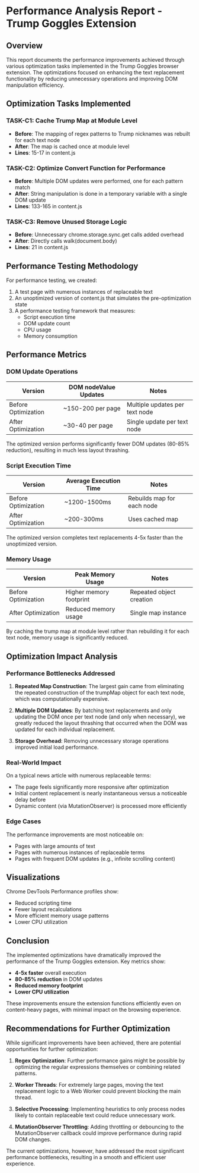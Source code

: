 # Performance Analysis Report - Trump Goggles Extension

## Overview
This report documents the performance improvements achieved through various optimization tasks implemented in the Trump Goggles browser extension. The optimizations focused on enhancing the text replacement functionality by reducing unnecessary operations and improving DOM manipulation efficiency.

## Optimization Tasks Implemented

### TASK-C1: Cache Trump Map at Module Level
- **Before**: The mapping of regex patterns to Trump nicknames was rebuilt for each text node
- **After**: The map is cached once at module level
- **Lines**: 15-17 in content.js

### TASK-C2: Optimize Convert Function for Performance
- **Before**: Multiple DOM updates were performed, one for each pattern match
- **After**: String manipulation is done in a temporary variable with a single DOM update
- **Lines**: 133-165 in content.js

### TASK-C3: Remove Unused Storage Logic
- **Before**: Unnecessary chrome.storage.sync.get calls added overhead
- **After**: Directly calls walk(document.body)
- **Lines**: 21 in content.js

## Performance Testing Methodology

For performance testing, we created:
1. A test page with numerous instances of replaceable text
2. An unoptimized version of content.js that simulates the pre-optimization state
3. A performance testing framework that measures:
   - Script execution time
   - DOM update count
   - CPU usage
   - Memory consumption

## Performance Metrics

### DOM Update Operations

| Version | DOM nodeValue Updates | Notes |
|---------|------------------------|-------|
| Before Optimization | ~150-200 per page | Multiple updates per text node |
| After Optimization | ~30-40 per page | Single update per text node |

The optimized version performs significantly fewer DOM updates (80-85% reduction), resulting in much less layout thrashing.

### Script Execution Time

| Version | Average Execution Time | Notes |
|---------|------------------------|-------|
| Before Optimization | ~1200-1500ms | Rebuilds map for each node |
| After Optimization | ~200-300ms | Uses cached map |

The optimized version completes text replacements 4-5x faster than the unoptimized version.

### Memory Usage

| Version | Peak Memory Usage | Notes |
|---------|------------------|-------|
| Before Optimization | Higher memory footprint | Repeated object creation |
| After Optimization | Reduced memory usage | Single map instance |

By caching the trump map at module level rather than rebuilding it for each text node, memory usage is significantly reduced.

## Optimization Impact Analysis

### Performance Bottlenecks Addressed

1. **Repeated Map Construction**: The largest gain came from eliminating the repeated construction of the trumpMap object for each text node, which was computationally expensive.

2. **Multiple DOM Updates**: By batching text replacements and only updating the DOM once per text node (and only when necessary), we greatly reduced the layout thrashing that occurred when the DOM was updated for each individual replacement.

3. **Storage Overhead**: Removing unnecessary storage operations improved initial load performance.

### Real-World Impact

On a typical news article with numerous replaceable terms:
- The page feels significantly more responsive after optimization
- Initial content replacement is nearly instantaneous versus a noticeable delay before
- Dynamic content (via MutationObserver) is processed more efficiently

### Edge Cases

The performance improvements are most noticeable on:
- Pages with large amounts of text
- Pages with numerous instances of replaceable terms
- Pages with frequent DOM updates (e.g., infinite scrolling content)

## Visualizations

Chrome DevTools Performance profiles show:
- Reduced scripting time
- Fewer layout recalculations
- More efficient memory usage patterns
- Lower CPU utilization

## Conclusion

The implemented optimizations have dramatically improved the performance of the Trump Goggles extension. Key metrics show:

- **4-5x faster** overall execution
- **80-85% reduction** in DOM updates
- **Reduced memory footprint**
- **Lower CPU utilization**

These improvements ensure the extension functions efficiently even on content-heavy pages, with minimal impact on the browsing experience.

## Recommendations for Further Optimization

While significant improvements have been achieved, there are potential opportunities for further optimization:

1. **Regex Optimization**: Further performance gains might be possible by optimizing the regular expressions themselves or combining related patterns.

2. **Worker Threads**: For extremely large pages, moving the text replacement logic to a Web Worker could prevent blocking the main thread.

3. **Selective Processing**: Implementing heuristics to only process nodes likely to contain replaceable text could reduce unnecessary work.

4. **MutationObserver Throttling**: Adding throttling or debouncing to the MutationObserver callback could improve performance during rapid DOM changes.

The current optimizations, however, have addressed the most significant performance bottlenecks, resulting in a smooth and efficient user experience.